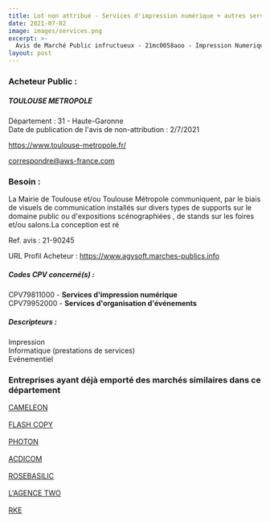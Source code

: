 ```yaml
---
title: Lot non attribué - Services d'impression numérique + autres services
date: 2021-07-02
image: images/services.png
excerpt: >-
  Avis de Marché Public infructueux - 21mc0058aoo - Impression Numerique / Fabrication De Support De Communication Et Signaletique Evenementielle - Je/Jm
layout: post
---
```


### Acheteur Public :
##### TOULOUSE METROPOLE
Département : 31 - Haute-Garonne<br/>
Date de publication de l'avis de non-attribution : 2/7/2021


https://www.toulouse-metropole.fr/

correspondre@aws-france.com


### Besoin :

La Mairie de Toulouse et/ou Toulouse Métropole communiquent, par le biais de visuels de communication installés sur divers types de supports sur le domaine public ou d'expositions scénographiées , de stands sur les foires et/ou salons.La conception est ré

Ref. avis : 21-90245

URL Profil Acheteur : https://www.agysoft.marches-publics.info

##### Codes CPV concerné(s) :
CPV79811000 - **Services d'impression numérique** <br/>
CPV79952000 - **Services d'organisation d'événements** <br/>

##### Descripteurs :
Impression <br/>
Informatique (prestations de services) <br/>
Evénementiel <br/>

### Entreprises ayant déjà emporté des marchés similaires dans ce département
<a href="/entreprise-550/siren-351252416">CAMELEON</a><br/><br/>
<a href="/entreprise-554/siren-392691143">FLASH COPY</a><br/><br/>
<a href="/entreprise-555/siren-399144112">PHOTON</a><br/><br/>
<a href="/entreprise-566/siren-490934726">ACDICOM</a><br/><br/>
<a href="/entreprise-566/siren-492995519">ROSEBASILIC</a><br/><br/>
<a href="/entreprise-572/siren-534685730">L'AGENCE TWO</a><br/><br/>
<a href="/entreprise-579/siren-820896835">RKE</a><br/><br/>
